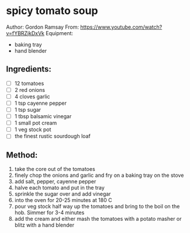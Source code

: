 # spicy tomato soup
Author: Gordon Ramsay
From: https://www.youtube.com/watch?v=fYBRZjkDxVk
Equipment: 
- baking tray
- hand blender
## Ingredients:
- [ ] 12 tomatoes
- [ ] 2 red onions
- [ ] 4 cloves garlic
- [ ] 1 tsp cayenne pepper
- [ ] 1 tsp sugar
- [ ] 1 tbsp balsamic vinegar
- [ ] 1 small pot cream
- [ ] 1 veg stock pot
- [ ] the finest rustic sourdough loaf
## Method:
1. take the core out of the tomatoes
2. finely chop the onions and garlic and fry on a baking tray on the stove
3. add salt, pepper, cayenne pepper
4. halve each tomato and put in the tray
5. sprinkle the sugar over and add vinegar
6. into the oven for 20-25 minutes at 180 C
7. pour veg stock half way up the tomatoes and bring to the boil on the hob. Simmer for 3-4 minutes
8. add the cream and either mash the tomatoes with a potato masher or blitz with a hand blender